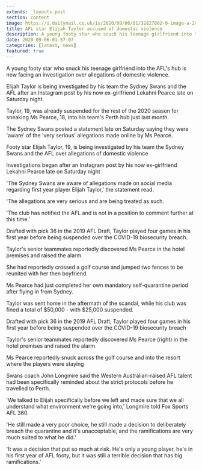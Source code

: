 ```yaml
---
extends: _layouts.post
section: content
image: https://i.dailymail.co.uk/1s/2020/09/06/01/32827002-0-image-a-20_1599352462144.jpg 
title: AFL star Elijah Taylor accused of domestic violence 
description: A young footy star who snuck his teenage girlfriend into the AFLs hub is now facing an investigation over allegations of domestic violence. 
date: 2020-09-06-01-57-07 
categories: [latest, news] 
featured: true 
--- 
```

A young footy star who snuck his teenage girlfriend into the AFL's hub is now facing an investigation over allegations of domestic violence.

Elijah Taylor is being investigated by his team the Sydney Swans and the AFL after an Instagram post by his now ex-girlfriend Lekahni Pearce late on Saturday night. 

Taylor, 19, was already suspended for the rest of the 2020 season for sneaking Ms Pearce, 18, into his team's Perth hub just last month. 

The Sydney Swans posted a statement late on Saturday saying they were 'aware' of the 'very serious' allegations made online by Ms Pearce.  

Footy star Elijah Taylor, 19, is being investigated by his team the Sydney Swans and the AFL over allegations of domestic violence

Investigations began after an Instagram post by his now ex-girlfriend Lekahni Pearce late on Saturday night

'The Sydney Swans are aware of allegations made on social media regarding first year player Elijah Taylor,' the statement read.

'The allegations are very serious and are being treated as such.

'The club has notified the AFL and is not in a position to comment further at this time.'

Drafted with pick 36 in the 2019 AFL Draft, Taylor played four games in his first year before being suspended over the COVID-19 biosecurity breach.

Taylor's senior teammates reportedly discovered Ms Pearce in the hotel premises and raised the alarm.

She had reportedly crossed a golf course and jumped two fences to be reunited with her then boyfriend. 

Ms Pearce had just completed her own mandatory self-quarantine period after flying in from Sydney.

Taylor was sent home in the aftermath of the scandal, while his club was fined a total of $50,000 - with $25,000 suspended.

Drafted with pick 36 in the 2019 AFL Draft, Taylor played four games in his first year before being suspended over the COVID-19 biosecurity breach 

Taylor's senior teammates reportedly discovered Ms Pearce (right) in the hotel premises and raised the alarm 

Ms Pearce reportedly snuck across the golf course and into the resort where the players were staying

Swans coach John Longmire said the Western Australian-raised AFL talent had been specifically reminded about the strict protocols before he travelled to Perth.

'We talked to Elijah specifically before we left and made sure that we all understand what environment we're going into,' Longmire told Fox Sports AFL 360.

'He still made a very poor choice, he still made a decision to deliberately breach the quarantine and it's unacceptable, and the ramifications are very much suited to what he did.'

'It was a decision that put so much at risk. He's only a young player, he's in his first year of AFL footy, but it was still a terrible decision that has big ramifications.' 

